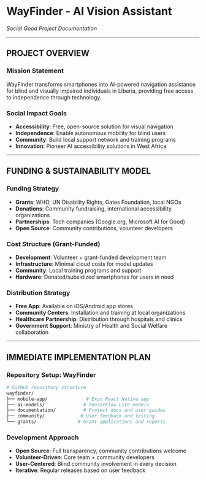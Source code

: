 # **WayFinder - AI Vision Assistant**
*Social Good Project Documentation*

---

## **PROJECT OVERVIEW**

### **Mission Statement**
WayFinder transforms smartphones into AI-powered navigation assistance for blind and visually impaired individuals in Liberia, providing free access to independence through technology.

### **Social Impact Goals**
- **Accessibility**: Free, open-source solution for visual navigation
- **Independence**: Enable autonomous mobility for blind users
- **Community**: Build local support network and training programs
- **Innovation**: Pioneer AI accessibility solutions in West Africa

---

## **FUNDING & SUSTAINABILITY MODEL**

### **Funding Strategy**
- **Grants**: WHO, UN Disability Rights, Gates Foundation, local NGOs
- **Donations**: Community fundraising, international accessibility organizations
- **Partnerships**: Tech companies (Google.org, Microsoft AI for Good)
- **Open Source**: Community contributions, volunteer developers

### **Cost Structure (Grant-Funded)**
- **Development**: Volunteer + grant-funded development team
- **Infrastructure**: Minimal cloud costs for model updates
- **Community**: Local training programs and support
- **Hardware**: Donated/subsidized smartphones for users in need

### **Distribution Strategy**
- **Free App**: Available on iOS/Android app stores
- **Community Centers**: Installation and training at local organizations
- **Healthcare Partnership**: Distribution through hospitals and clinics
- **Government Support**: Ministry of Health and Social Welfare collaboration

---

## **IMMEDIATE IMPLEMENTATION PLAN**

### **Repository Setup: WayFinder**
```bash
# GitHub repository structure
wayfinder/
├── mobile-app/              # Expo React Native app
├── ai-models/              # TensorFlow Lite models
├── documentation/          # Project docs and user guides
├── community/             # User feedback and testing
└── grants/               # Grant applications and reports
```

### **Development Approach**
- **Open Source**: Full transparency, community contributions welcome
- **Volunteer-Driven**: Core team + community developers
- **User-Centered**: Blind community involvement in every decision
- **Iterative**: Regular releases based on user feedback
